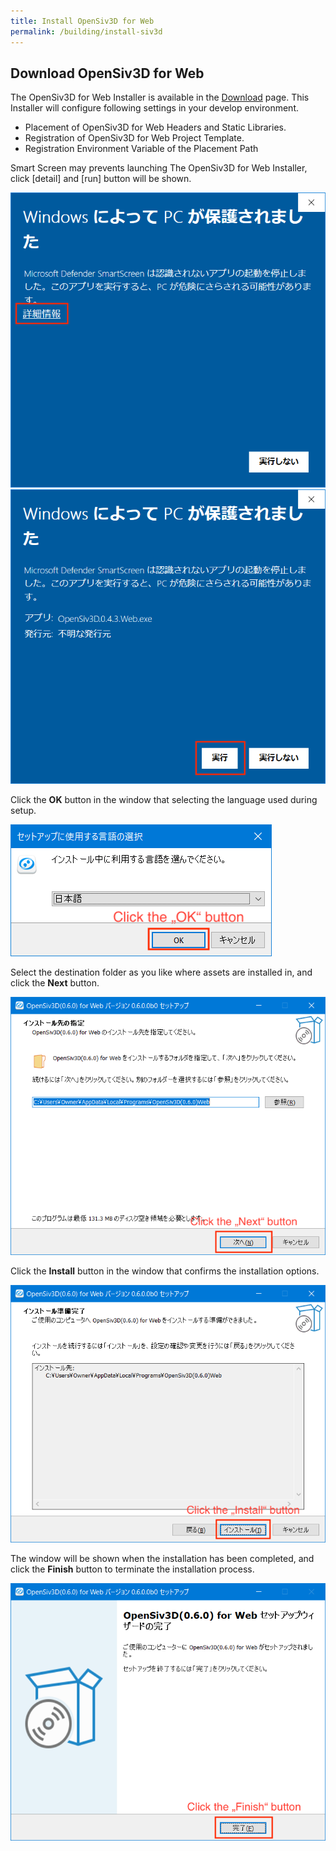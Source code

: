 ```yaml
---
title: Install OpenSiv3D for Web
permalink: /building/install-siv3d
---
```


## Download OpenSiv3D for Web

The OpenSiv3D for Web Installer is available in the [Download](/download) page.
This Installer will configure following settings in your develop environment.

- Placement of OpenSiv3D for Web Headers and Static Libraries.
- Registration of OpenSiv3D for Web Project Template.
- Registration Environment Variable of the Placement Path

Smart Screen may prevents launching The OpenSiv3D for Web Installer, click \[detail\] and \[run\] button will be shown.

![SmartScreen1](/assets/img/building/setup-visualstudio/smart-screen-guard-1.png)
![SmartScreen2](/assets/img/building/setup-visualstudio/smart-screen-guard-2.png)

Click the **OK** button in the window that selecting the language used during setup.

![OpenSiv3DforWebInstaller0_en.png](/assets/img/building/setup-visualstudio/OpenSiv3DforWebInstaller0_en.png)

Select the destination folder as you like where assets are installed in, and click the **Next** button.

![OpenSiv3DforWebInstaller1_en.png](/assets/img/building/setup-visualstudio/OpenSiv3DforWebInstaller1_en.png)

Click the **Install** button in the window that confirms the installation options.

![OpenSiv3DforWebInstaller2_en.png](/assets/img/building/setup-visualstudio/OpenSiv3DforWebInstaller2_en.png)

The window will be shown when the installation has been completed, and click the **Finish** button to terminate the installation process.

![OpenSiv3DforWebInstaller4_en.png](/assets/img/building/setup-visualstudio/OpenSiv3DforWebInstaller4_en.png)
